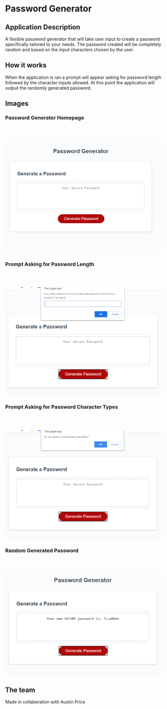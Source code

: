 # Password Generator

## Application Description

A flexible password generator that will take user input to create a password specifically tailored to your needs. The password created will be completely random and based on the input characters chosen by the user.

## How it works

When the application is ran a prompt will appear asking for password length followed by the character inputs allowed. At this point the application will output the randomly generated password.

## Images

### Password Generator Homepage

</br>
</br>

![Password Generator homepage](https://github.com/njderenne/password-generator/blob/master/Develop/images/screenshot-1.PNG?raw=true)

### Prompt Asking for Password Length

</br>
</br>

![Prompt asking for password length](https://github.com/njderenne/password-generator/blob/master/Develop/images/screenshot-2.PNG?raw=true)

### Prompt Asking for Password Character Types

</br>
</br>

![Prompt asking for password character types](https://github.com/njderenne/password-generator/blob/master/Develop/images/screenshot-3.PNG?raw=true)

### Random Generated Password

</br>
</bro>

![Random generated password](https://github.com/njderenne/password-generator/blob/master/Develop/images/screenshot-4.PNG?raw=true)


## The team

Made in collaberation with Austin Price
